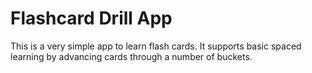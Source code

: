 # Flashcard Drill App

This is a very simple app to learn flash cards. It supports basic spaced learning by advancing
cards through a number of buckets.
